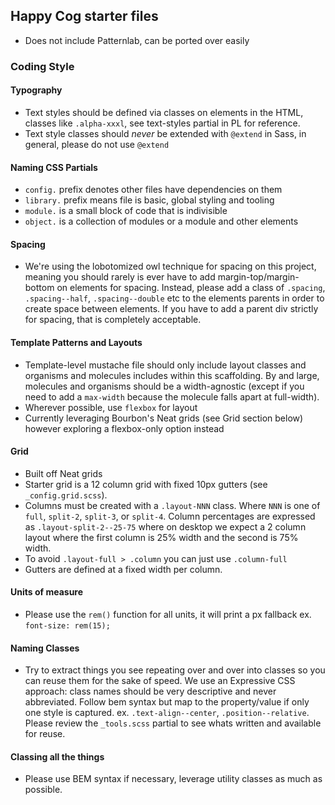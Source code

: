 ## Happy Cog starter files
 - Does not include Patternlab, can be ported over easily 

### Coding Style

#### Typography

- Text styles should be defined via classes on elements in the HTML, classes like `.alpha-xxxl`, see text-styles partial in PL for reference.
- Text style classes should _never_ be extended with `@extend` in Sass, in general, please do not use `@extend`


#### Naming CSS Partials

- `config.` prefix denotes other files have dependencies on them
- `library.` prefix means file is basic, global styling and tooling
- `module.` is a small block of code that is indivisible
- `object.` is a collection of modules or a module and other elements

#### Spacing

- We're using the lobotomized owl technique for spacing on this project, meaning you should rarely is ever have to add margin-top/margin-bottom on elements for spacing. Instead, please add a class of `.spacing`, `.spacing--half`, `.spacing--double` etc to the elements parents in order to create space between elements. If you have to add a parent div strictly for spacing, that is completely acceptable.


#### Template Patterns and Layouts

- Template-level mustache file should only include layout classes and organisms and molecules includes within this scaffolding. By and large, molecules and organisms should be a width-agnostic (except if you need to add a `max-width` because the molecule falls apart at full-width).
- Wherever possible, use `flexbox` for layout
- Currently leveraging Bourbon's Neat grids (see Grid section below) however exploring a flexbox-only option instead

#### Grid

- Built off Neat grids
- Starter grid is a 12 column grid with fixed 10px gutters (see `_config.grid.scss`).
- Columns must be created with a `.layout-NNN` class. Where `NNN` is one of `full`, `split-2`, `split-3`, or `split-4`. Column percentages are expressed as `.layout-split-2--25-75` where on desktop we expect a 2 column layout where the first column is 25% width and the second is 75% width.
- To avoid `.layout-full > .column` you can just use `.column-full`
- Gutters are defined at a fixed width per column.


#### Units of measure

- Please use the `rem()` function for all units, it will print a px fallback ex. `font-size: rem(15);`

#### Naming Classes

- Try to extract things you see repeating over and over into classes so you can reuse them for the sake of speed. We use an Expressive CSS approach: class names should be very descriptive and never abbreviated. Follow bem syntax but map to the property/value if only one style is captured. ex. `.text-align--center`, `.position--relative`. Please review the `_tools.scss` partial to see whats written and available for reuse.


#### Classing all the things

- Please use BEM syntax if necessary, leverage utility classes as much as possible.
